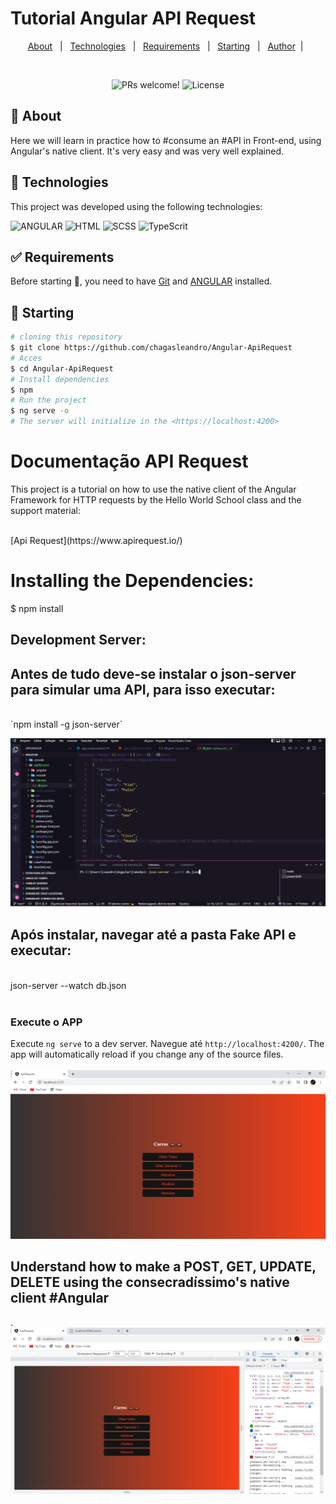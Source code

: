 # Tutorial Angular API Request
<p align="center">
  <a href="#dart-about">About</a> &#xa0; | &#xa0; 
  <a href="#rocket-technologies">Technologies</a> &#xa0; | &#xa0;
  <a href="#white_check_mark-requirements">Requirements</a> &#xa0; | &#xa0;
  <a href="#checkered_flag-starting">Starting</a> &#xa0; | &#xa0;
  <a href="https://github.com/chagasleandro" target="_blank">Author</a>&#xa0; | &#xa0;
</p>

<br>

<p align="center">
 <img src="https://img.shields.io/static/v1?label=PRs&message=welcome&color=49AA26&labelColor=000000" alt="PRs welcome!" />

  <img alt="License" src="https://img.shields.io/static/v1?label=license&message=MIT&color=49AA26&labelColor=000000">
</p>

## :dart: About ##
Here we will learn in practice how to #consume an #API in Front-end, using Angular's native client.
It's very easy and was very well explained. 

## :rocket: Technologies ##

<p>This project was developed using the following technologies:</p>

<img  alt="ANGULAR"
     src="https://img.shields.io/badge/ANGULAR-E34F26?style=for-the-badge&logo=angular&logoColor=white"/>
<img alt="HTML"
      src="https://img.shields.io/badge/html-%231572B6.svg?style=for-the-badge&logo=html&logoColor=white"/>
<img alt="SCSS"
      src="https://img.shields.io/badge/scss-%231572B6.svg?style=for-the-badge&logo=scss&logoColor=white"/>
<img alt="TypeScrit"
      src="https://img.shields.io/badge/typescript-%231572B6.svg?style=for-the-badge&logo=tpescript&logoColor=white"/>

## :white_check_mark: Requirements ##

Before starting :checkered_flag:, you need to have [Git](https://git-scm.com) and [ANGULAR](https://angular.io/guide/setup-local) installed.

## :checkered_flag: Starting ##
```bash
# cloning this repository
$ git clone https://github.com/chagasleandro/Angular-ApiRequest
# Acces
$ cd Angular-ApiRequest
# Install dependencies
$ npm
# Run the project
$ ng serve -o
# The server will initialize in the <https://localhost:4200>
```
# Documentação API Request
<p>This project is a tutorial on how to use the native client of the Angular Framework for HTTP requests by the Hello World School class and the support material:</p></br> [Api Request](https://www.apirequest.io/)

# Installing the Dependencies:
$ npm install

## Development Server:
<h2>Antes de tudo deve-se instalar o json-server para simular uma API, para isso executar:</h2> </br>`npm install -g json-server`

<img src="/src/assets/dbjson.png" alt=""></br>
<h2>Após instalar, navegar até a pasta Fake API e executar:</h2> </br>json-server --watch db.json
</br></br>

### Execute o APP
Execute `ng serve` to a dev server. Navegue até `http://localhost:4200/`. The app will automatically reload if you change any of the source files.</br></br>
<img src="/src/assets/Rest.png" alt=""></br>
<h2>Understand how to make a POST, GET, UPDATE, DELETE using the consecradíssimo's native client #Angular</h2>.</br>
<img src="/src/assets/test.png" alt="">



